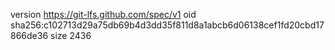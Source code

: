 version https://git-lfs.github.com/spec/v1
oid sha256:c102713d29a75db69b4d3dd35f811d8a1abcb6d06138cef1fd20cbd17866de36
size 2436
